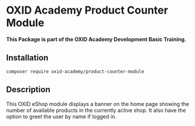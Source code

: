 # OXID Academy Product Counter Module
**This Package is part of the OXID Academy Development Basic Training.**

## Installation
```
composer require oxid-academy/product-counter-module
```

## Description
This OXID eShop module displays a banner on the home page showing the number of available products in the currently active shop. It also have the option to greet the user by name if logged in.

